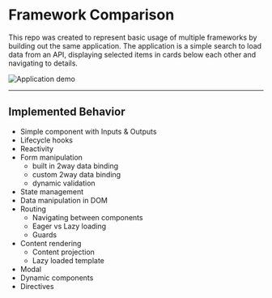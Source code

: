 # Framework Comparison

This repo was created to represent basic usage of multiple frameworks by building out the same application. The application is a simple search to load data from an API, displaying selected items in cards below each other and navigating to details.

![Application demo](https://drive.google.com/uc?export=view&id=1gX8schUjDUv01MyMcZKdwibXrcmCG90k)

---

## Implemented Behavior  
- Simple component with Inputs & Outputs
- Lifecycle hooks
- Reactivity
- Form manipulation
  - built in 2way data binding
  - custom 2way data binding
  - dynamic validation
- State management
- Data manipulation in DOM
- Routing
  - Navigating between components
  - Eager vs Lazy loading 
  - Guards
- Content rendering
  - Content projection
  - Lazy loaded template
- Modal
- Dynamic components
- Directives